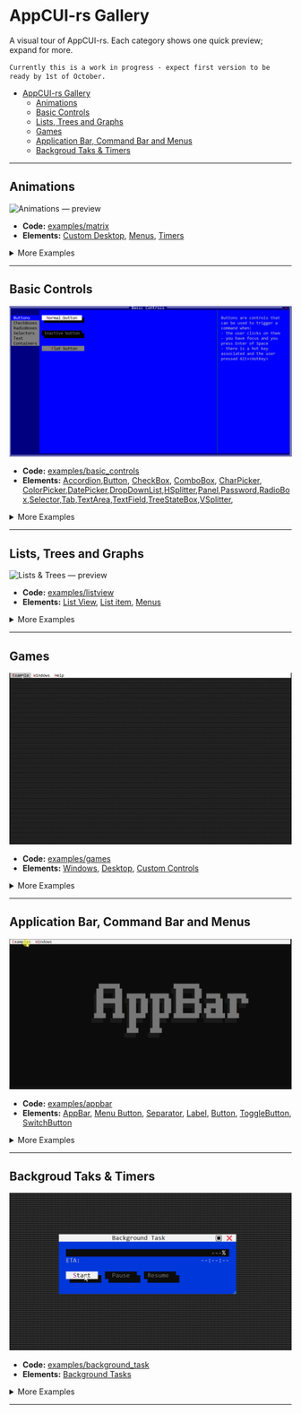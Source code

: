 # AppCUI-rs Gallery

A visual tour of AppCUI-rs. Each category shows one quick preview; expand for more.

```
Currently this is a work in progress - expect first version to be ready by 1st of October.
```

- [AppCUI-rs Gallery](#appcui-rs-gallery)
  - [Animations](#animations)
  - [Basic Controls](#basic-controls)
  - [Lists, Trees and Graphs](#lists-trees-and-graphs)
  - [Games](#games)
  - [Application Bar, Command Bar and Menus](#application-bar-command-bar-and-menus)
  - [Backgroud Taks \& Timers](#backgroud-taks--timers)


---

## Animations

![Animations — preview](img/animations/matrix.gif)

* **Code:** [examples/matrix](https://github.com/gdt050579/AppCUI-rs/tree/main/examples/matrix)
* **Elements:** [Custom Desktop](https://gdt050579.github.io/AppCUI-rs/chapter-4/custom_desktop.html), [Menus](https://gdt050579.github.io/AppCUI-rs/chapter-4/menu.html), [Timers](https://gdt050579.github.io/AppCUI-rs/chapter-7/timers.html)

<details>
  <summary>More Examples</summary>

| Image                                   | Descrption                                                                                                                                                                                                                                                                                                                                                                                                                                                                                                         |
| --------------------------------------- | ------------------------------------------------------------------------------------------------------------------------------------------------------------------------------------------------------------------------------------------------------------------------------------------------------------------------------------------------------------------------------------------------------------------------------------------------------------------------------------------------------------------ |
| <img src="img/animations/spiral.gif" >  | **Spiral Animation** <br> * **Code:** [examples/spiral](https://github.com/gdt050579/AppCUI-rs/tree/main/examples/spiral) <br> * **Description:** The Spiral example defines a struct that incrementally computes spiral coordinates in polar form, applies aspect-ratio correction, and updates them each frame to illustrate animated geometry generation.                                                                                                                                                       |
| <img src="img/animations/fractal.gif" > | **Fractal Animation** <br> * **Code:** [examples/fractal](https://github.com/gdt050579/AppCUI-rs/tree/main/examples/fractal) <br> * **Description:** The Fractal example constructs a recursive tree-like structure by generating line segments from a start point, computing endpoints using trigonometric functions, and branching at ±45° angles. Each update advances rotation, modulates scale, and regenerates points up to a configurable depth, producing an evolving visualization of recursive geometry. |
| <img src="img/animations/globe.gif" >   | **Globe Animation** <br> * **Code:** [examples/globe](https://github.com/gdt050579/AppCUI-rs/tree/main/examples/globe) <br> * **Description:** The Globe example displays a rotating globe using a series of static images, updated via periodic TimerEvents. It provides a simple desktop with a globe and a timer to control the rotation.                                                                                                                                                                       |

</details>

---

## Basic Controls

![Animations — preview](img/basic_controls/basic_controls.gif)

* **Code:** [examples/basic_controls](https://github.com/gdt050579/AppCUI-rs/tree/main/examples/basic_controls)
* **Elements:** [Accordion](https://gdt050579.github.io/AppCUI-rs/chapter-3/stock-controls/accordion.html),[Button](https://gdt050579.github.io/AppCUI-rs/chapter-3/stock-controls/button.html), [CheckBox](https://gdt050579.github.io/AppCUI-rs/chapter-3/stock-controls/checkbox.html), [ComboBox](https://gdt050579.github.io/AppCUI-rs/chapter-3/stock-controls/combobox.html), [CharPicker](https://gdt050579.github.io/AppCUI-rs/chapter-3/stock-controls/charpicker.html), [ColorPicker](https://gdt050579.github.io/AppCUI-rs/chapter-3/stock-controls/colorpicker.html),[DatePicker](https://gdt050579.github.io/AppCUI-rs/chapter-3/stock-controls/datepicker.html),[DropDownList](https://gdt050579.github.io/AppCUI-rs/chapter-3/stock-controls/dropdownlist.html),[HSplitter](https://gdt050579.github.io/AppCUI-rs/chapter-3/stock-controls/hsplitter.html),[Panel](https://gdt050579.github.io/AppCUI-rs/chapter-3/stock-controls/panel.html),[Password](https://gdt050579.github.io/AppCUI-rs/chapter-3/stock-controls/password.html),[RadioBox](https://gdt050579.github.io/AppCUI-rs/chapter-3/stock-controls/radiobox.html),[Selector](https://gdt050579.github.io/AppCUI-rs/chapter-3/stock-controls/selector.html),[Tab](https://gdt050579.github.io/AppCUI-rs/chapter-3/stock-controls/tab.html),[TextArea](https://gdt050579.github.io/AppCUI-rs/chapter-3/stock-controls/textarea.html),[TextField](https://gdt050579.github.io/AppCUI-rs/chapter-3/stock-controls/textfield.html),[TreeStateBox](https://gdt050579.github.io/AppCUI-rs/chapter-3/stock-controls/treestatebox.html),[VSplitter](https://gdt050579.github.io/AppCUI-rs/chapter-3/stock-controls/vsplitter.html),

<details>
  <summary>More Examples</summary>

| Image                                           | Descrption                                                                                                                                                                                                                                                                                                                                                                                                                                                                                    |
| ----------------------------------------------- | --------------------------------------------------------------------------------------------------------------------------------------------------------------------------------------------------------------------------------------------------------------------------------------------------------------------------------------------------------------------------------------------------------------------------------------------------------------------------------------------- |
| <img src="img/basic_controls/char_picker.gif" > | **Char Picker** <br> * **Code:** [examples/charpicker](https://github.com/gdt050579/AppCUI-rs/tree/main/examples/charpicker) <br> * **Description:** A **CharPicker** is a UI control in AppCUI-rs that allows users to select a single character from a wide range of Unicode sets, such as ASCII, box-drawing and line-drawing symbols, arrows, geometric shapes, emoji, and other predefined or custom character groups, presented in an expandable panel for easy browsing and selection. |
|                                                 |

</details>

---

## Lists, Trees and Graphs

![Lists & Trees — preview](img/lists/listview.gif)

* **Code:** [examples/listview](https://github.com/gdt050579/AppCUI-rs/tree/main/examples/listview)
* **Elements:** [List View](https://gdt050579.github.io/AppCUI-rs/chapter-3/stock-controls/listview.html), [List item](https://gdt050579.github.io/AppCUI-rs/chapter-3/object-traits/listitem.html), [Menus](https://gdt050579.github.io/AppCUI-rs/chapter-4/menu.html)

<details>
  <summary>More Examples</summary>

| Image                                | Descrption                                                                                                                                                                                                                                                        |
| ------------------------------------ | ----------------------------------------------------------------------------------------------------------------------------------------------------------------------------------------------------------------------------------------------------------------- |
| <img src="img/lists/graphview.gif" > | **Graph Viewer** <br> * **Code:** [examples/graphs](https://github.com/gdt050579/AppCUI-rs/tree/main/examples/graphs) <br> * **Description:** Various animation with graphs/trees where you can move nodes, display orthogonal lines, search and filter data, etc |
| <img src="img/lists/treeview.gif" >  | **Tree Viewer** <br> * **Code:** [examples/treeview](https://github.com/gdt050579/AppCUI-rs/tree/main/examples/treeview) <br> * **Description:** A simple tree view wth 3 columns where you can navigate, select, sort, filter, fold and unfold items.            |
| <img src="img/lists/listbox.gif" >   | **ListBoxr** <br> * **Code:** [examples/listbox](https://github.com/gdt050579/AppCUI-rs/tree/main/examples/listbox) <br> * **Description:** A listbox is a simple list that has multiple items (without any columns - all strings) that you can select from.      |


</details>

---

## Games

![Games — preview](img/games/games.gif)

* **Code:** [examples/games](https://github.com/gdt050579/AppCUI-rs/tree/main/examples/games)
* **Elements:** [Windows](https://gdt050579.github.io/AppCUI-rs/chapter-3/event-loop/window.html), [Desktop](https://gdt050579.github.io/AppCUI-rs/chapter-4/desktop.html), [Custom Controls](https://gdt050579.github.io/AppCUI-rs/chapter-3/custom_controls.html)

<details>
  <summary>More Examples</summary>

| Image                                  | Descrption                                                                                                                                                                                                                                                                                                                                                                                                                                                                                         |
| -------------------------------------- | -------------------------------------------------------------------------------------------------------------------------------------------------------------------------------------------------------------------------------------------------------------------------------------------------------------------------------------------------------------------------------------------------------------------------------------------------------------------------------------------------- |
| <img src="img/games/minesweeper.gif" > | **Minesweeper** <br> * **Code:** [examples/minesweeper](https://github.com/gdt050579/AppCUI-rs/tree/main/examples/minesweeper) <br> * **Description:** The minesweeper game where you have to identify mines that are hidden in a grid based on the number of mines around each cell.                                                                                                                                                                                                              |
| <img src="img/games/ramit.gif" >       | **Ram-It** <br> * **Code:** [examples/ramit](https://github.com/gdt050579/AppCUI-rs/tree/main/examples/ramit) <br> * **Description:** A simulation of the Atari Ram-It game where colored bars scroll toward the center of the screen from both sides, and the player controls a ram block that slides up and down in the middle. The goal is to push back and eliminate the advancing bars before they reach the opposite side. The action gets faster and more difficult as the game progresses. |
| <img src="img/games/flappy.gif" >      | **Flappy Bird** <br> * **Code:** [examples/flappy](https://github.com/gdt050579/AppCUI-rs/tree/main/examples/flappy) <br> * **Description:** A simple arcade game where you tap to keep a small bird in the air, guiding it through gaps between pipes without crashing; the pace is quick, and the challenge comes from precise timing.                                                                                                                                                           |
</details>



---

## Application Bar, Command Bar and Menus

![Menus — preview](img/menus/appbar.gif)

* **Code:** [examples/appbar](https://github.com/gdt050579/AppCUI-rs/tree/main/examples/appbar)
* **Elements:** [AppBar](https://gdt050579.github.io/AppCUI-rs/chapter-4/app_bar.html), [Menu Button](https://gdt050579.github.io/AppCUI-rs/chapter-4/app_bar/menu_button.html), [Separator](https://gdt050579.github.io/AppCUI-rs/chapter-4/app_bar/separator.html), [Label](https://gdt050579.github.io/AppCUI-rs/chapter-4/app_bar/label.html), [Button](https://gdt050579.github.io/AppCUI-rs/chapter-4/app_bar/button.html), [ToggleButton](https://gdt050579.github.io/AppCUI-rs/chapter-4/app_bar/toggle_button.html), [SwitchButton](https://gdt050579.github.io/AppCUI-rs/chapter-4/app_bar/switch_button.html)

<details>
  <summary>More Examples</summary>

| Image                                 | Descrption                                                                                                                                                                                                                                                                                                             |
| ------------------------------------- | ---------------------------------------------------------------------------------------------------------------------------------------------------------------------------------------------------------------------------------------------------------------------------------------------------------------------- |
| <img src="img/menus/popup_menu.gif" > | **Popup Menu** <br> * **Code:** [examples/popup_mnu](https://github.com/gdt050579/AppCUI-rs/tree/main/examples/popup_menu) <br> * **Description:** The popup menu is a menu that is displayed when the user right clicks on a control. You can control the size of the menu and interact directly with the menu items. |

</details>

---

## Backgroud Taks & Timers

![Background tasks — preview](img/tasks//task.gif)

* **Code:** [examples/background_task](https://github.com/gdt050579/AppCUI-rs/tree/main/examples/background_task)
* **Elements:** [Background Tasks](https://gdt050579.github.io/AppCUI-rs/chapter-7/background_tasks.html)

<details>
  <summary>More Examples</summary>

| Image                            | Descrption                                                                                                                                                                                                                                                                                                                                                                                                                                                                 |
| -------------------------------- | -------------------------------------------------------------------------------------------------------------------------------------------------------------------------------------------------------------------------------------------------------------------------------------------------------------------------------------------------------------------------------------------------------------------------------------------------------------------------- |
| <img src="img/tasks/timer.gif" > | **Timer** <br> * **Code:** [examples/timer](https://github.com/gdt050579/AppCUI-rs/tree/main/examples/timer) <br> * **Description:** The Timer example displays elapsed time using ASCII-art digits on a Canvas, updated via periodic TimerEvents. It provides Start, Pause, and Resume buttons to control execution, dynamically changing digit rendering based on paused state, and demonstrates integrating timers, custom rendering, and event handling within AppCUI. |

</details>

---
